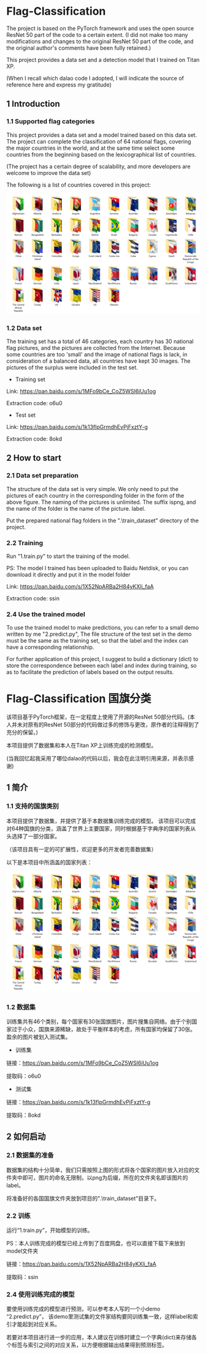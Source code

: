 # Flag-Classification

The project is based on the PyTorch framework and uses the open source ResNet 50 part of the code to a certain extent. (I did not make too many modifications and changes to the original ResNet 50 part of the code, and the original author's comments have been fully retained.)

This project provides a data set and a detection model that I trained on Titan XP.

(When I recall which dalao code I adopted, I will indicate the source of reference here and express my gratitude)

## 1 Introduction

### 1.1 Supported flag categories
This project provides a data set and a model trained based on this data set.
The project can complete the classification of 64 national flags, covering the major countries in the world, and at the same time select some countries from the beginning based on the lexicographical list of countries.

(The project has a certain degree of scalability, and more developers are welcome to improve the data set)

The following is a list of countries covered in this project:

![avatar](./readme/classes.png)

### 1.2 Data set

The training set has a total of 46 categories, each country has 30 national flag pictures, and the pictures are collected from the Internet. Because some countries are too 'small' and the image of national flags is lack, in consideration of a balanced data, all countries have kept 30 images.
The pictures of the surplus were included in the test set.

- Training set

Link: https://pan.baidu.com/s/1MFo9bCe_CoZ5WSl6iUu1og

Extraction code: o6u0

- Test set

Link: https://pan.baidu.com/s/1k13flpGrmdhEvPjFxztY-g

Extraction code: 8okd


## 2 How to start

### 2.1 Data set preparation

The structure of the data set is very simple. We only need to put the pictures of each country in the corresponding folder in the form of the above figure. The naming of the pictures is unlimited. The suffix is ​​png, and the name of the folder is the name of the picture. label.

Put the prepared national flag folders in the ".\train_dataset\" directory of the project.

### 2.2 Training

Run "1.train.py" to start the training of the model.

PS: The model I trained has been uploaded to Baidu Netdisk, or you can download it directly and put it in the model folder

Link: https://pan.baidu.com/s/1X52NpARBa2H84yKXli_faA

Extraction code: ssin

### 2.4 Use the trained model

To use the trained model to make predictions, you can refer to a small demo written by me "2.predict.py",
The file structure of the test set in the demo must be the same as the training set, so that the label and the index can have a corresponding relationship.

For further application of this project, I suggest to build a dictionary (dict) to store the correspondence between each label and index during training, so as to facilitate the prediction of labels based on the output results.

# Flag-Classification 国旗分类

该项目基于PyTorch框架，在一定程度上使用了开源的ResNet 50部分代码。(本人并未对原有的ResNet 50部分的代码做过多的修饰与更改，原作者的注释得到了充分的保留。)

本项目提供了数据集和本人在Titan XP上训练完成的检测模型。

(当我回忆起我采用了哪位dalao的代码以后，我会在此注明引用来源，并表示感谢)

## 1 简介

### 1.1 支持的国旗类别
本项目提供了数据集，并提供了基于本数据集训练完成的模型。
该项目可以完成对64种国旗的分类，涵盖了世界上主要国家，同时根据基于字典序的国家列表从头选择了一部分国家。

（该项目具有一定的可扩展性，欢迎更多的开发者完善数据集）

以下是本项目中所涵盖的国家列表：

![avatar](./readme/classes.png)

### 1.2 数据集

训练集共有46个类别，每个国家有30张国旗图片，图片搜集自网络。由于个别国家过于小众，国旗来源稀缺，故处于平衡样本的考虑，所有国家均保留了30张。
盈余的图片被划入测试集。

- 训练集

链接：https://pan.baidu.com/s/1MFo9bCe_CoZ5WSl6iUu1og 

提取码：o6u0
- 测试集

链接：https://pan.baidu.com/s/1k13flpGrmdhEvPjFxztY-g 

提取码：8okd


## 2 如何启动

### 2.1 数据集的准备

数据集的结构十分简单，我们只需按照上图的形式将各个国家的图片放入对应的文件夹中即可，图片的命名无限制，以png为后缀，所在的文件夹名即该图片的label。

将准备好的各国国旗文件夹放到项目的".\train_dataset\"目录下。

### 2.2 训练

运行“1.train.py”，开始模型的训练。

PS：本人训练完成的模型已经上传到了百度网盘，也可以直接下载下来放到model文件夹

链接：https://pan.baidu.com/s/1X52NpARBa2H84yKXli_faA 

提取码：ssin

### 2.4 使用训练完成的模型

要使用训练完成的模型进行预测，可以参考本人写的一个小demo “2.predict.py”，
该demo里测试集的文件家结构要同训练集一致，这样label和索引才能起到对应关系。

若要对本项目进行进一步的应用，本人建议在训练时建立一个字典(dict)来存储各个标签与索引之间的对应关系，以方便根据输出结果得到预测标签。
